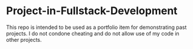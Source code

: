 # Project-in-Fullstack-Development

This repo is intended to be used as a portfolio item for demonstrating past projects. 
I do not condone cheating and do not allow use of my code in other projects.
